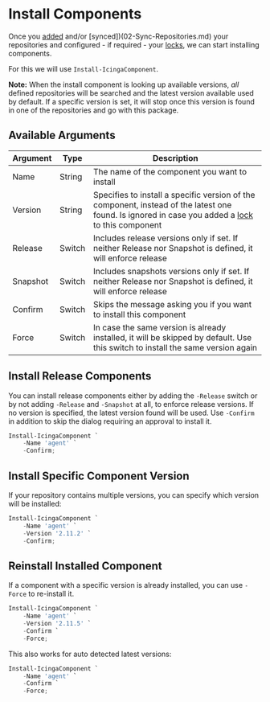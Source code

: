 # Install Components

Once you [added](01-Add-Existing-Repositories.md) and/or [synced])(02-Sync-Repositories.md) your repositories and configured - if required - your [locks](05-Lock-Unlock-Components.md), we can start installing components.

For this we will use `Install-IcingaComponent`.

**Note:** When the install component is looking up available versions, *all* defined repositories will be searched and the latest version available used by default. If a specific version is set, it will stop once this version is found in one of the repositories and go with this package.

## Available Arguments

| Argument   | Type   | Description                                                                     |
| ---        |---     | ---                                                                             |
| Name       | String | The name of the component you want to install |
| Version    | String | Specifies to install a specific version of the component, instead of the latest one found. Is ignored in case you added a [lock](05-Lock-Unlock-Components.md) to this component |
| Release    | Switch | Includes release versions only if set. If neither Release nor Snapshot is defined, it will enforce release |
| Snapshot   | Switch | Includes snapshots versions only if set. If neither Release nor Snapshot is defined, it will enforce release |
| Confirm    | Switch | Skips the message asking you if you want to install this component |
| Force      | Switch | In case the same version is already installed, it will be skipped by default. Use this switch to install the same version again |

## Install Release Components

You can install release components either by adding the `-Release` switch or by not adding `-Release` and `-Snapshot` at all, to enforce release versions. If no version is specified, the latest version found will be used. Use `-Confirm` in addition to skip the dialog requiring an approval to install it.

```powershell
Install-IcingaComponent `
    -Name 'agent' `
    -Confirm;
```

## Install Specific Component Version

If your repository contains multiple versions, you can specify which version will be installed:

```powershell
Install-IcingaComponent `
    -Name 'agent' `
    -Version '2.11.2' `
    -Confirm;
```

## Reinstall Installed Component

If a component with a specific version is already installed, you can use `-Force` to re-install it.

```powershell
Install-IcingaComponent `
    -Name 'agent' `
    -Version '2.11.5' `
    -Confirm `
    -Force;
```

This also works for auto detected latest versions:

```powershell
Install-IcingaComponent `
    -Name 'agent' `
    -Confirm `
    -Force;
```
